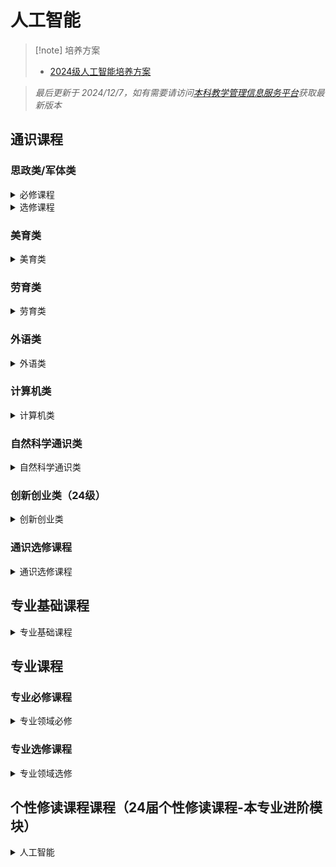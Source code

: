 # 人工智能

> [!note] 培养方案
> - [2024级人工智能培养方案](24级人工智能培养方案.pdf)

>
> *最后更新于 2024/12/7，如有需要请访问[本科教学管理信息服务平台](http://zdbk.zju.edu.cn)获取最新版本*
## 通识课程

### 思政类/军体类

<details>
<summary>必修课程</summary>

<a><p style="font-size:16px;color:grey">形势与政策I</p ></a >

<a><p style="font-size:16px;color:grey">思想道德与法治</p ></a >

<a><p style="font-size:16px;color:grey">中国近现代史纲要</p ></a >

<a><p style="font-size:16px;color:grey">马克思主义基本原理</p ></a >

<a><p style="font-size:16px;color:grey">毛泽东思想和中国特色社会主义理论体系概论</p ></a >

<a><p style="font-size:16px;color:grey">习近平新时代中国特色社会主义思想概论</p ></a >

<a><p style="font-size:16px;color:grey">形势与政策II</p ></a >


</details>


<details>
<summary>选修课程</summary>

<a><p style="font-size:16px;color:grey">中国改革开放史</p ></a >

<a><p style="font-size:16px;color:grey">新中国史</p ></a >

<a><p style="font-size:16px;color:grey">中国共产党历史</p ></a >

<a><p style="font-size:16px;color:grey">社会主义发展史</p ></a >
</details>

### 美育类

<details>
<summary>美育类</summary>
<p style="font-size:16px;color:grey">完善中...欢迎你的投稿</p >
</details>

### 劳育类

<details>
<summary>劳育类</summary>
<p style="font-size:16px;color:grey">完善中...欢迎你的投稿</p >
</details>

### 外语类

<details>
<summary>外语类</summary>

<a><p style="font-size:16px;color:grey">大学英语III</p ></a >

<a><p style="font-size:16px;color:grey">大学英语IV</p ></a >

<a><p style="font-size:16px;color:grey">英语水平测试</p ></a >

</details>

### 计算机类

<details>
<summary>计算机类</summary>

<a><p style="font-size:16px;color:grey">C程序设计基础及实验</p ></a >


</details>


### 自然科学通识类

<details>
<summary>自然科学通识类</summary>

<a><p style="font-size:16px;color:grey">微积分（甲）Ⅰ</p ></a >

<a><p style="font-size:16px;color:grey">线性代数（甲）</p ></a >

<a><p style="font-size:16px;color:grey">微积分（甲）Ⅱ</p ></a >


<a><p style="font-size:16px;color:grey">大学物理（乙）Ⅰ</p ></a >


<a><p style="font-size:16px;color:grey">大学物理（乙）Ⅱ</p ></a >

<a><p style="font-size:16px;color:grey">大学物理实验</p ></a >

</details>

### 创新创业类（24级）

<details>
<summary>创新创业类</summary>

<a><p style="font-size:16px;color:grey">创业基础</p ></a >

<a><p style="font-size:16px;color:grey">创业启程</p ></a >

<a><p style="font-size:16px;color:grey">创业实践：从0到1</p ></a >

<a><p style="font-size:16px;color:grey">大学生KAB创业基础</p ></a >

<a><p style="font-size:16px;color:grey">职业生涯规划</p ></a >

<a><p style="font-size:16px;color:grey">创新创业实践启蒙</p ></a >

</details>

### 通识选修课程

<details>
<summary>通识选修课程</summary>
<p style="font-size:16px;color:grey">完善中...欢迎你的投稿</p >
</details>

## 专业基础课程

<details>
<summary>专业基础课程</summary>

<a><p style="font-size:16px;color:grey">离散数学及其应用</p ></a >

<a><p style="font-size:16px;color:grey">概率论与数理统计</p ></a >

<a><p style="font-size:16px;color:grey">数据结构基础</p ></a >

<a><p style="font-size:16px;color:grey">面向对象程序设计</p ></a >

</details>

## 专业课程

### 专业必修课程

<details>
<summary>专业领域必修</summary>

<a><p style="font-size:16px;color:grey">计算机系统Ⅰ</p ></a >

<a><p style="font-size:16px;color:grey">高级数据结构与算法分析</p ></a >

<a><p style="font-size:16px;color:grey">计算机系统Ⅱ</p ></a >

<a><p style="font-size:16px;color:grey">人工智能引论</p ></a >

<a><p style="font-size:16px;color:grey">因果推理</p ></a >

<a><p style="font-size:16px;color:grey">深度学习导论</p ></a >

<a><p style="font-size:16px;color:grey">人工智能芯片与系统</p ></a >

<a><p style="font-size:16px;color:grey">计算机视觉导论</p ></a >

<a><p style="font-size:16px;color:grey">自然语言处理</p ></a >
</details>


### 专业选修课程

<details>
<summary>专业领域选修</summary>

<a><p style="font-size:16px;color:grey">计算机系统III</p ></a >

<a><p style="font-size:16px;color:grey">计算机网络</p ></a >

<a><p style="font-size:16px;color:grey">数据库系统</p ></a >

<a><p style="font-size:16px;color:grey">人工智能逻辑</p ></a >

<a><p style="font-size:16px;color:grey">数据可视化导论</p ></a >

<a><p style="font-size:16px;color:grey">智能产品设计</p ></a >

<a><p style="font-size:16px;color:grey">大模型基础</p ></a >

<a><p style="font-size:16px;color:grey">理论计算机科学引导</p ></a >

<a><p style="font-size:16px;color:grey">算法设计与分析</p ></a >

<a><p style="font-size:16px;color:grey">信息与交互设计技术</p ></a >

<a><p style="font-size:16px;color:grey">脑启发人工智能导论</p ></a >

<a><p style="font-size:16px;color:grey">数据挖掘导论</p ></a >

<a><p style="font-size:16px;color:grey">并行算法</p ></a >

<a><p style="font-size:16px;color:grey">技术沟通</p ></a >

<a><p style="font-size:16px;color:grey">社交网络安全与隐私</p ></a >
</details>

## 个性修读课程课程（24届个性修读课程-本专业进阶模块）

<details>
<summary>人工智能</summary>

<a><p style="font-size:16px;color:grey">优化基本理论和方法</p ></a >

<a><p style="font-size:16px;color:grey">高级机器学习</p >III</a >

<a><p style="font-size:16px;color:grey">图数据挖掘与表征学习</p ></a >

<a><p style="font-size:16px;color:grey">认知神经科学导论</p ></a >

<a><p style="font-size:16px;color:grey">人工智能伦理与安全</p ></a >

<a><p style="font-size:16px;color:grey">具身智能与机器人技术导论</p ></a >

<a><p style="font-size:16px;color:grey">自主智能系统与自动驾驶教学</p ></a >

<a><p style="font-size:16px;color:grey">面向科学研究的人工智能</p ></a >


</details>


